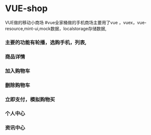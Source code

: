 # VUE-shop
VUE做的移动小商场
#vue全家桶做的手机商场主要用了vue ，vuex，vue-resource,mint-ui,mock数据，localstorage存储数据,
### 主要的功能有轮播，选购手机，列表,
### 商品详情
### 加入购物车
### 删除购物车
### 立即支付，模拟购物买
### 个人中心
### 资讯中心
